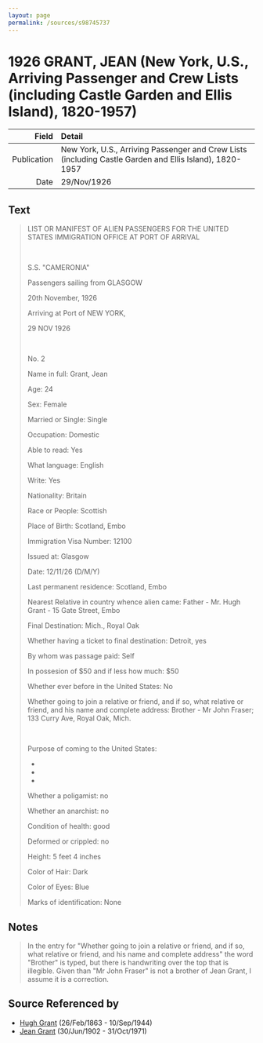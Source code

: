 ```yaml
---
layout: page
permalink: /sources/s98745737
---
```


# 1926 GRANT, JEAN (New York, U.S., Arriving Passenger and Crew Lists (including Castle Garden and Ellis Island), 1820-1957)

Field | Detail
---:|:---
Publication | New York, U.S., Arriving Passenger and Crew Lists (including Castle Garden and Ellis Island), 1820-1957
Date | 29/Nov/1926

## Text

> LIST OR MANIFEST OF ALIEN PASSENGERS FOR THE UNITED STATES IMMIGRATION OFFICE AT PORT OF ARRIVAL
>
> <br/>
>
> S.S. "CAMERONIA"
>
> Passengers sailing from GLASGOW
>
> 20th November, 1926
>
> Arriving at Port of NEW YORK,
>
> 29 NOV 1926
>
> <br/>
>
> No. 2
>
> Name in full: Grant, Jean
>
> Age: 24
>
> Sex: Female
>
> Married or Single: Single
>
> Occupation: Domestic
>
> Able to read: Yes
>
> What language: English
>
> Write: Yes
>
> Nationality: Britain
>
> Race or People: Scottish
>
> Place of Birth: Scotland, Embo
>
> Immigration Visa Number: 12100
>
> Issued at: Glasgow
>
> Date: 12/11/26 (D/M/Y)
>
> Last permanent residence: Scotland, Embo
>
> Nearest Relative in country whence alien came: Father - Mr. Hugh Grant - 15 Gate Street, Embo
>
> Final Destination: Mich., Royal Oak
>
> Whether having a ticket to final destination: Detroit, yes
>
> By whom was passage paid: Self
>
> In possesion of $50 and if less how much: $50
>
> Whether ever before in the United States: No
>
> Whether going to join a relative or friend, and if so, what relative or friend, and his name and complete address: Brother - Mr John Fraser; 133 Curry Ave, Royal Oak, Mich.
>
> <br/>
>
> Purpose of coming to the United States:
>
> * [Question illegible]: No
>
> * [Question illegible]: Perm
>
> * [Question illegible]: Yes
>
> [Question illegible]: no
>
> Whether a poligamist: no
>
> Whether an anarchist: no
>
> [Question illegible]: no
>
> [Question illegible]: no
>
> [Question illegible]: no
>
> Condition of health: good
>
> Deformed or crippled: no
>
> Height: 5 feet 4 inches
>
> Color of Hair: Dark
>
> Color of Eyes: Blue
>
> Marks of identification: None
>

## Notes

> In the entry for "Whether going to join a relative or friend, and if so, what relative or friend, and his name and complete address" the word "Brother" is typed, but there is handwriting over the top that is illegible. Given than "Mr John Fraser" is not a brother of Jean Grant, I assume it is a correction.
>


## Source Referenced by

* [Hugh Grant](../people/@31066628@-hugh-grant-b1863-2-26-d1944-9-10.md) (26/Feb/1863 - 10/Sep/1944)
* [Jean Grant](../people/@81075921@-jean-grant-b1902-6-30-d1971-10-31.md) (30/Jun/1902 - 31/Oct/1971)
